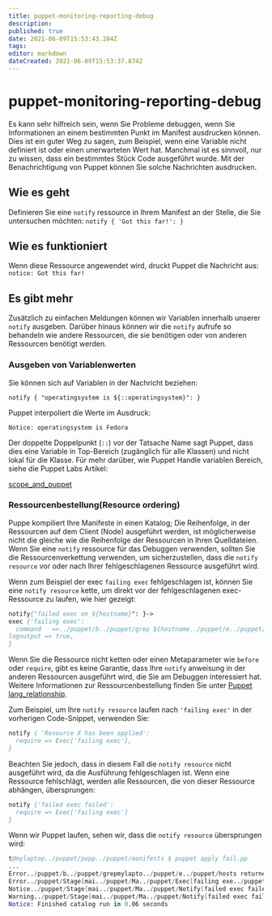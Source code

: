 ```yaml
---
title: puppet-monitoring-reporting-debug
description: 
published: true
date: 2021-06-09T15:53:43.284Z
tags: 
editor: markdown
dateCreated: 2021-06-09T15:53:37.874Z
---
```


# puppet-monitoring-reporting-debug

Es kann sehr hilfreich sein, wenn Sie Probleme debuggen, wenn Sie Informationen an einem bestimmten Punkt im Manifest ausdrucken können. Dies ist ein guter Weg zu sagen, zum Beispiel, wenn eine Variable nicht definiert ist oder einen unerwarteten Wert hat. Manchmal ist es sinnvoll, nur zu wissen, dass ein bestimmtes Stück Code ausgeführt wurde. Mit der Benachrichtigung von Puppet können Sie solche Nachrichten ausdrucken.

## Wie es geht

Definieren Sie eine `notify` ressource in Ihrem Manifest an der Stelle, die Sie untersuchen möchten:
`notify { 'Got this far!': }`

## Wie es funktioniert

Wenn diese Ressource angewendet wird, druckt Puppet die Nachricht aus:
`notice: Got this far!`

## Es gibt mehr

Zusätzlich zu einfachen Meldungen können wir Variablen innerhalb unserer `notify` ausgeben. Darüber hinaus können wir die `notify` aufrufe so behandeln wie andere Ressourcen, die sie benötigen oder von anderen Ressourcen benötigt werden.

### Ausgeben von Variablenwerten

Sie können sich auf Variablen in der Nachricht beziehen:

`notify { "operatingsystem is ${::operatingsystem}": }`

Puppet interpoliert die Werte im Ausdruck:

`Notice: operatingsystem is Fedora`

Der doppelte Doppelpunkt (`::`) vor der Tatsache Name sagt Puppet, dass dies eine Variable in Top-Bereich (zugänglich für alle Klassen) und nicht lokal für die Klasse. Für mehr darüber, wie Puppet Handle variablen Bereich, siehe die Puppet Labs Artikel:

[scope_and_puppet](Htt../puppet//docs.puppetlabs.c../puppet/guid../puppet/scope_and_puppet.html)

### Ressourcenbestellung(Resource ordering)

Puppe kompiliert Ihre Manifeste in einen Katalog; Die Reihenfolge, in der Ressourcen auf dem Client (Node) ausgeführt werden, ist möglicherweise nicht die gleiche wie die Reihenfolge der Ressourcen in Ihren Quelldateien. Wenn Sie eine `notify` ressource für das Debuggen verwenden, sollten Sie die Ressourcenverkettung verwenden, um sicherzustellen, dass die `notify resource` vor oder nach Ihrer fehlgeschlagenen Ressource ausgeführt wird.

Wenn zum Beispiel der exec `failing exec` fehlgeschlagen ist, können Sie eine `notify resource` kette, um direkt vor der fehlgeschlagenen exec-Ressource zu laufen, wie hier gezeigt:

```pp
notify{"failed exec on ${hostname}": }->
exec {'failing exec':
  command   =>../puppet/b../puppet/grep ${hostname../puppet/e../puppet/hosts",
logoutput => true,
}
```

Wenn Sie die Ressource nicht ketten oder einen Metaparameter wie `before` oder `require`, gibt es keine Garantie, dass Ihre `notify` anweisung in der anderen Ressourcen ausgeführt wird, die Sie am Debuggen interessiert hat.
Weitere Informationen zur Ressourcenbestellung finden Sie unter [Puppet lang_relationship](http../puppet//docs.puppetlabs.c../puppet/pupp../puppet/late../puppet/referen../puppet/lang_relationships.html).

Zum Beispiel, um Ihre `notify resource` laufen nach `'failing exec'` in der vorherigen Code-Snippet, verwenden Sie:

```pp
notify { 'Resource X has been applied':
  require => Exec['failing exec'],
}
```

Beachten Sie jedoch, dass in diesem Fall die `notify resource` nicht ausgeführt wird, da die Ausführung fehlgeschlagen ist. Wenn eine Ressource fehlschlägt, werden alle Ressourcen, die von dieser Ressource abhängen, übersprungen:

```pp
notify {'failed exec failed':
  require => Exec['failing exec']
}
```

Wenn wir Puppet laufen, sehen wir, dass die `notify resource` übersprungen wird:

```s
t@mylaptop../puppet/pupp../puppet/manifests $ puppet apply fail.pp
...
Error../puppet/b../puppet/grepmylapto../puppet/e../puppet/hosts returned 1 instead of one of [0]
Error../puppet/Stage[mai../puppet/Ma../puppet/Exec[failing exe../puppet/returns: change from notrun to 0 failed../puppet/b../puppet/grepmylapto../puppet/e../puppet/hosts returned 1 instead of one of [0]
Notice../puppet/Stage[mai../puppet/Ma../puppet/Notify[failed exec failed]: Dependency Exec[failing exec] has failures: true
Warning../puppet/Stage[mai../puppet/Ma../puppet/Notify[failed exec failed]: Skipping because of failed dependencies
Notice: Finished catalog run in 0.06 seconds
```
